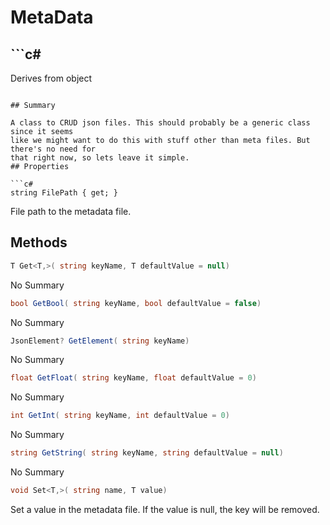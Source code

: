# MetaData

## ```c#
Derives from object
```

## Summary

A class to CRUD json files. This should probably be a generic class since it seems
like we might want to do this with stuff other than meta files. But there's no need for
that right now, so lets leave it simple.
## Properties

```c#
string FilePath { get; } 
```
File path to the metadata file.
## Methods

```c#
T Get<T,>( string keyName, T defaultValue = null) 
```
No Summary
```c#
bool GetBool( string keyName, bool defaultValue = false) 
```
No Summary
```c#
JsonElement? GetElement( string keyName) 
```
No Summary
```c#
float GetFloat( string keyName, float defaultValue = 0) 
```
No Summary
```c#
int GetInt( string keyName, int defaultValue = 0) 
```
No Summary
```c#
string GetString( string keyName, string defaultValue = null) 
```
No Summary
```c#
void Set<T,>( string name, T value) 
```
Set a value in the metadata file. If the value is null, the key will be removed.
